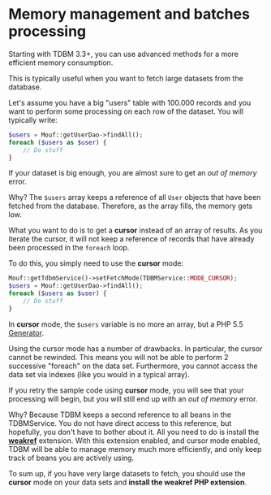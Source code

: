Memory management and batches processing
========================================

Starting with TDBM 3.3+, you can use advanced methods for a more efficient memory consumption.

This is typically useful when you want to fetch large datasets from the database.

Let's assume you have a big "users" table with 100.000 records and you want to perform some processing on each row of the dataset.
You will typically write:

```php
$users = Mouf::getUserDao->findAll();
foreach ($users as $user) {
	// Do stuff
}
```

If your dataset is big enough, you are almost sure to get an *out of memory* error.

Why? The `$users` array keeps a reference of all `User` objects
that have been fetched from the database. Therefore, as the array fills, the memory gets low.

What you want to do is to get a **cursor** instead of an array of results. As you iterate the
cursor, it will not keep a reference of records that have already been processed in the `foreach` loop.

To do this, you simply need to use the **cursor** mode:

```php
Mouf::getTdbmService()->setFetchMode(TDBMService::MODE_CURSOR);
$users = Mouf::getUserDao->findAll();
foreach ($users as $user) {
	// Do stuff
}
```

In **cursor** mode, the `$users` variable is no more an array, but a PHP 5.5 [Generator](http://php.net/manual/fr/language.generators.syntax.php).

<div class="alert alert-info">Using the cursor mode has a number of drawbacks. In particular,
the cursor cannot be rewinded. This means you will not be able to perform 2 successive "foreach"
on the data set. Furthermore, you cannot access the data set via indexes (like you would in a 
typical array).</div>

If you retry the sample code using **cursor** mode, you will see that your processing will begin,
but you will still end up with an *out of memory* error.

Why? Because TDBM keeps a second reference to all beans in the TDBMService. You do not have direct
access to this reference, but hopefully, you don't have to bother about it. All you need to do
is install the [**weakref**](php.net/manual/book.weakref.php) extension. With this extension
enabled, and cursor mode enabled, TDBM will be able to manage memory much more efficiently,
and only keep track of beans you are actively using.


<div class="alert alert-info">To sum up, if you have very large datasets to fetch, you should
use the <strong>cursor</strong> mode on your data sets and <strong>install the weakref PHP
extension</strong>.</div>

